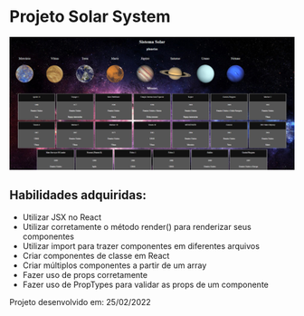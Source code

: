 <h1>Projeto Solar System</h1>

<img src="./capa.png" />

<h2>Habilidades adquiridas:</h2>
<ul>
  <li>Utilizar JSX no React</li>
  <li>Utilizar corretamente o método render() para renderizar seus componentes</li>
  <li>Utilizar import para trazer componentes em diferentes arquivos</li>
  <li>Criar componentes de classe em React</li>
  <li>Criar múltiplos componentes a partir de um array</li>
  <li>Fazer uso de props corretamente</li>
  <li>Fazer uso de PropTypes para validar as props de um componente</li>
</ul>

<p>Projeto desenvolvido em: 25/02/2022</p>
